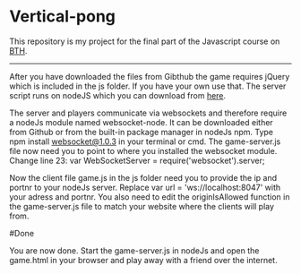 # Vertical-pong

This repository is my project for the final part of the Javascript course on [BTH](https://www.bth.se/ "BTH.se").

----

After you have downloaded the files from Gibthub the game requires jQuery which is included in the js folder. If you have your own use that. The server script runs on nodeJS which you can download from [here](https://nodejs.org/en/ "NodeJs.org").

The server and players communicate via websockets and therefore require a nodeJs module named websocket-node. It can be downloaded either from Github or from the built-in package manager in nodeJs npm. Type npm install websocket@1.0.3 in your terminal or cmd. The game-server.js file now need you to point to where you installed the websocket module. Change line 23: var WebSocketServer = require('websocket').server;

Now the client file game.js in the js folder need you to provide the ip and portnr to your nodeJs server. Replace var url = 'ws://localhost:8047' with your adress and portnr. You also need to edit the originIsAllowed function in the game-server.js file to match your website where the clients will play from.

#Done

You are now done. Start the game-server.js in nodeJs and open the game.html in your browser and play away with a friend over the internet.
